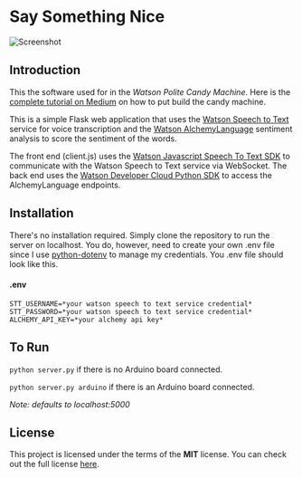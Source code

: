 # Say Something Nice

![Screenshot](http://i.imgur.com/1hPcd1O.png)

## Introduction
This the software used for in the *Watson Polite Candy Machine*.  Here is the [complete tutorial on Medium](https://medium.com/@joshzheng/how-to-build-a-candy-machine-with-feelings-922285a475c8#.hncnebk0v) on how to put build the candy machine.

This is a simple Flask web application that uses the [Watson Speech to Text](http://www.ibm.com/smarterplanet/us/en/ibmwatson/developercloud/speech-to-text.html) service for voice transcription and the [Watson AlchemyLanguage](http://www.ibm.com/smarterplanet/us/en/ibmwatson/developercloud/alchemy-language.html) sentiment analysis to score the sentiment of the words.

The front end (client.js) uses the [Watson Javascript Speech To Text SDK](https://github.com/watson-developer-cloud/speech-javascript-sdk) to communicate with the Watson Speech to Text service via WebSocket.  The back end uses the [Watson Developer Cloud Python SDK](https://github.com/watson-developer-cloud/python-sdk) to access the AlchemyLanguage endpoints.


## Installation
There's no installation required.  Simply clone the repository to run the server on localhost.
You do, however, need to create your own .env file since  I use [python-dotenv](https://github.com/theskumar/python-dotenv) to manage my credentials. You .env file should look like this.

#### .env
`STT_USERNAME=*your watson speech to text service credential*`   
`STT_PASSWORD=*your watson speech to text service credential*`   
`ALCHEMY_API_KEY=*your alchemy api key*`

## To Run
`python server.py` if there is no Arduino board connected.

`python server.py arduino` if there is an Arduino board connected.

*Note: defaults to localhost:5000*

## License
This project is licensed under the terms of the **MIT** license. You can check out the full license [here](https://opensource.org/licenses/MIT).
